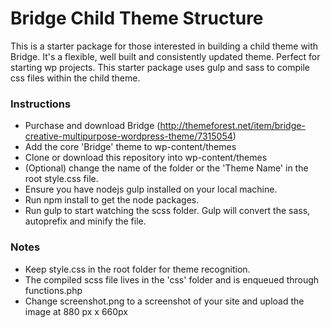 # Bridge Child Theme Structure #

This is a starter package for those interested in building a child theme with Bridge. It's a flexible, well built and consistently updated theme. Perfect for starting wp projects. This starter package uses gulp and sass to compile css files within the child theme.

### Instructions ###

* Purchase and download Bridge (http://themeforest.net/item/bridge-creative-multipurpose-wordpress-theme/7315054)
* Add the core 'Bridge' theme to wp-content/themes
* Clone or download this repository into wp-content/themes
* (Optional) change the name of the folder or the 'Theme Name' in the root style.css file.
* Ensure you have nodejs gulp installed on your local machine.
* Run npm install to get the node packages.
* Run gulp to start watching the scss folder. Gulp will convert the sass, autoprefix and minify the file.

### Notes ###

* Keep style.css in the root folder for theme recognition.
* The compiled scss file lives in the 'css' folder and is enqueued through functions.php
* Change screenshot.png to a screenshot of your site and upload the image at 880 px x 660px